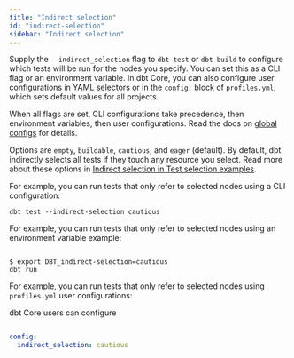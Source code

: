 ```yaml
---
title: "Indirect selection"
id: "indirect-selection"
sidebar: "Indirect selection"
---
```


Supply the `--indirect_selection` flag to `dbt test` or `dbt build` to configure which tests will be run for the nodes you specify. You can set this as a CLI flag or an environment variable. In dbt Core, you can also configure user configurations in [YAML selectors](/reference/node-selection/yaml-selectors) or in the `config:` block of `profiles.yml`, which sets default values for all projects.

When all flags are set, CLI configurations take precedence, then environment variables, then user configurations. Read the docs on [global configs](/reference/global-configs/about-global-configs) for details.

Options are `empty`, `buildable`, `cautious`, and `eager` (default). By default, dbt indirectly selects all tests if they touch any resource you select. Read more about these options in [Indirect selection in Test selection examples](/reference/node-selection/test-selection-examples?indirect-selection-mode=empty#indirect-selection).

For example, you can run tests that only refer to selected nodes using a CLI configuration:

<File name='Usage'>

```text
dbt test --indirect-selection cautious
```

</File>

For example, you can run tests that only refer to selected nodes using an environment variable example:

<File name='Env var'>

```text

$ export DBT_indirect-selection=cautious
dbt run

```

</File>

For example, you can run tests that only refer to selected nodes using `profiles.yml` user configurations:

dbt Core users can configure 
<File name='profiles.yml'>

```yaml

config:
  indirect_selection: cautious

```

</File>


